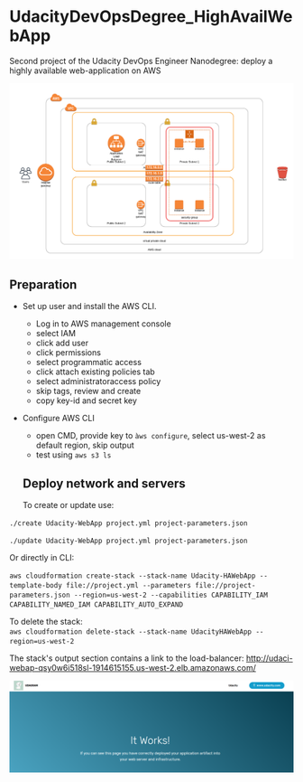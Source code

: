 [//]: # (Image References)
[image0]: ./data/success.png "success"
[image1]: ./data/network_diagram.png "network"

# UdacityDevOpsDegree_HighAvailWebApp
Second project of the Udacity DevOps Engineer Nanodegree: deploy a highly available web-application on AWS

![alt text][image1]

## Preparation
- Set up user and install the AWS CLI.
  - Log in to AWS management console
  - select IAM
  - click add user
  - click permissions
  - select programmatic access
  - click attach existing policies tab
  - select administratoraccess policy
  - skip tags, review and create
  - copy key-id and secret key
- Configure AWS CLI
  - open CMD, provide key to `àws configure`, select us-west-2 as default region, skip output
  - test using `aws s3 ls`
  

  ## Deploy network and servers
  To create or update use:  

`./create Udacity-WebApp project.yml project-parameters.json`  

`./update Udacity-WebApp project.yml project-parameters.json`

Or directly in CLI:  

`aws cloudformation create-stack --stack-name Udacity-HAWebApp --template-body file://project.yml --parameters file://project-parameters.json --region=us-west-2 --capabilities CAPABILITY_IAM CAPABILITY_NAMED_IAM CAPABILITY_AUTO_EXPAND`

To delete the stack:  
  `aws cloudformation delete-stack --stack-name UdacityHAWebApp --region=us-west-2`

The stack's output section contains a link to the load-balancer:
http://udaci-webap-qsy0w6i518sl-1914615155.us-west-2.elb.amazonaws.com/  

![alt text][image0]


